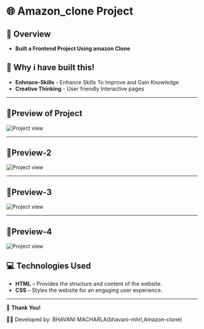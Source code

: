 # 🌐 Amazon_clone Project

## 📌 **Overview**

- **Built a Frontend Project Using amazon Clone**

## 🔑 Why i have built this!

- **Enhnace-Skills** - Enhance Skills To Improve and Gain Knowledge
- **Creative Thinking** - User friendly Interactive pages 

---


## 📸Preview of Project

![Project view](https://github.com/asiya2123/project2/blob/ee439de52248a628f87c3d2a11f12569fdd6ba44/Screenshot%202025-09-24%20131557.png)

---

## 📸Preview-2

![Project view](https://github.com/asiya2123/project2/blob/fc2330ff5851eec17d43f432a744e2ac9c1e48bb/Screenshot%202025-09-24%20131631.png)

---

## 📸Preview-3

![Project view](https://github.com/asiya2123/project2/blob/8f65da68705ed202975640f98ae85aa24a3380f5/Screenshot%202025-09-24%20131709.png)

---

## 📸Preview-4

![Project view](https://github.com/asiya2123/project2/blob/583070d4c90f2ebad8c2afe55401360f825c1131/Screenshot%202025-09-24%20131733.png)

## 💻 Technologies Used

- **HTML** – Provides the structure and content of the website.
- **CSS** – Styles the website for an engaging user experience.
---


🙌 **Thank You!**

👩‍💻 Developed by: BHAVANI MACHARLA(bhavani-mhrl,Amazon-clone)

